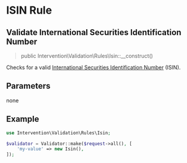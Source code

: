 # ISIN Rule
## Validate International Securities Identification Number

> public Intervention\Validation\Rules\Isin::__construct()

Checks for a valid [International Securities Identification Number](https://en.wikipedia.org/wiki/International_Securities_Identification_Number) (ISIN).

## Parameters

none

## Example

```php
use Intervention\Validation\Rules\Isin;

$validator = Validator::make($request->all(), [
    'my-value' => new Isin(),
]);
```


